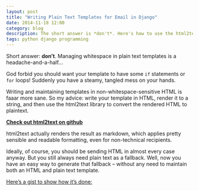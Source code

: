 ```yaml
---
layout: post
title: "Writing Plain Text Templates for Email in Django"
date: 2014-11-18 12:00
category: blog
description: The short answer is *don't*. Here's how to use the html2text library to auto-generate plaintext emails.
tags: python django programming
---
```


Short answer: **don’t**. Managing whitespace in plain text templates is a headache-and-a-half...

God forbid you should want your template to have some `if` statements or `for` loops! Suddenly you have a steamy, tangled mess on your hands.

Writing and maintaining templates in non-whitespace-sensitive HTML is faaar more sane. So my advice: write your template in HTML, render it to a string, and then use the html2text library to convert the rendered HTML to plaintext.

[**Check out html2text on github**](https://github.com/aaronsw/html2text)

html2text actually renders the result as markdown, which applies pretty sensible and readable formatting, even for non-technical recipients.

Ideally, of course, you should be sending HTML in almost every case anyway. But you still always need plain text as a fallback. Well, now you have an easy way to generate that fallback – without any need to maintain both an HTML and plain text template.

[Here’s a gist to show how it’s done:](https://gist.github.com/whusterj/1cb3a25bd5afed57a902)

